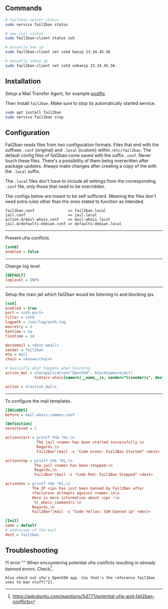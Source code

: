 ## Commands
``` bash
# fail2ban server status
sudo service fail2ban status

# see jail status
sudo fail2ban-client status ssh

# manually ban ip
sudo fail2ban-client set sshd banip 23.34.45.56

# manually unban ip
sudo fail2ban-client set sshd unbanip 23.34.45.56
```

## Installation
Setup a Mail Transfer Agent, for example [postfix](postfix.md).

Then install `fail2ban`. Make sure to stop its automatically started service.

``` bash
sudo apt install fail2ban
sudo service fail2ban stop
```

## Configuration

Fail2ban reads files from two configuration formats. Files that end with the suffixes `.conf` (original) and `.local` (custom) within `/etc/fail2ban`. The default config files of fail2ban come saved with the suffix `.conf`. Never touch these files. There's a possibility of them being overwritten after package updates. Always make changes after creating a copy of the with the `.local` suffix.

The `.local` files don't have to include all settings from the corresponding `.conf` file, only those that need to be overridden.

The configs below are meant to be self sufficient. Meaning the files don't need extra rules other than the ones stated to function as intended.

``` properties
fail2ban.conf               => fail2ban.local
jail.conf                   => jail.local
action.d/mail-whois.conf    => mail-whois.local
jail.d/defaults-debian.conf => defaults-debian.local
```

---

Prevent ufw conflicts

``` ini title="defaults-debian.local"
[sshd]
enabled = false
```

---

Change log level.

``` ini title="fail2ban.local"
[DEFAULT]
loglevel = INFO
```

---

Setup the main jail which fail2ban would be listening to and blocking ips.

``` ini title="jail.local"
[ssh]
enabled = true
port = <ssh-port>
filter = sshd
logpath = /var/log/auth.log
maxretry = 4
bantime = 1w
findtime = 1d

destemail = <dest-email>
sender = fail2ban
mta = mail
chain = <known/chain>

# basically what happens when blocking
action_mwl = ufw[application="OpenSSH", blocktype=reject]
	         %(mta)s-whois[name=%(__name__)s, sender="%(sender)s", dest="%(destemail)s", protocol="%(protocol)s", chain="%(chain)s"]

action = %(action_mwl)s
```

---

To configure the mail templates.

``` ini title="mail-whois.local"
[INCLUDES]
before = mail-whois-common.conf

[Definition]
norestored = 1

actionstart = printf %%b "Hi,\n
              The jail <name> has been started successfully.\n
              Regards,\n
              Fail2Ban"|mail -s "Code Green: Fail2Ban Started" <dest>

actionstop = printf %%b "Hi,\n
             The jail <name> has been stopped.\n
             Regards,\n
             Fail2Ban"|mail -s "Code Red: Fail2Ban Stopped" <dest>

actionban = printf %%b "Hi,\n
            The IP <ip> has just been banned by Fail2Ban after
            <failures> attempts against <name>.\n\n
            Here is more information about <ip> :\n
            `%(_whois_command)s`\n
            Regards,\n
            Fail2Ban"|mail -s "Code Yellow: SSH banned ip" <dest>

[Init]
name = default
# addressee of the mail
dest = fail2ban
```

## Troubleshooting

!!! error ""
    When encountering potential ufw conflicts resulting in _already banned_ errors. Check[^1]. 
 
    Also check out ufw's OpenSSH app. Cos that's the reference fail2ban uses to ban stuff[^2].

[^1]: https://askubuntu.com/questions/54771/potential-ufw-and-fail2ban-conflicts
[^2]: https://www.fail2ban.org/wiki/index.php/FAQ_english
